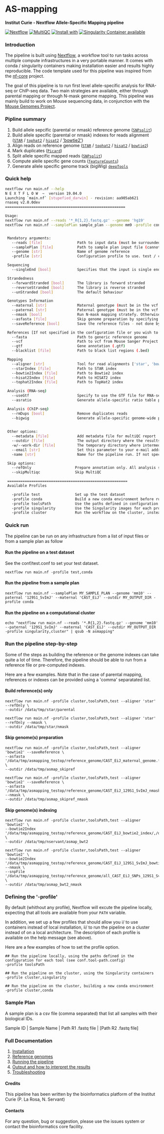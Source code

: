 # AS-mapping

**Institut Curie - Nextflow Allele-Specific Mapping pipeline**

[![Nextflow](https://img.shields.io/badge/nextflow-%E2%89%A50.32.0-brightgreen.svg)](https://www.nextflow.io/)
[![MultiQC](https://img.shields.io/badge/MultiQC-1.8-blue.svg)](https://multiqc.info/)
[![Install with](https://anaconda.org/anaconda/conda-build/badges/installer/conda.svg)](https://conda.anaconda.org/anaconda)
[![Singularity Container available](https://img.shields.io/badge/singularity-available-7E4C74.svg)](https://singularity.lbl.gov/)
<!--[![Docker Container available](https://img.shields.io/badge/docker-available-003399.svg)](https://www.docker.com/)-->

### Introduction

The pipeline is built using [Nextflow](https://www.nextflow.io), a workflow tool to run tasks across multiple compute infrastructures in a very portable manner. 
It comes with conda / singularity containers making installation easier and results highly reproducible.
The code template used for this pipeline was inspired from the [nf-core](https://nf-co.re/) project.

The goal of this pipeline is to run first level allele-specific analysis for RNA-seq or ChIP-seq data.
Two main strategies are available, either through parental mapping or through N-mask genome mapping.
This pipeline was mainly build to work on Mouse sequencing data, in conjunction with the [Mouse Genomes Project](http://www.sanger.ac.uk/science/data/mouse-genomes-project). 

### Pipline summary

1. Build allele sepcific (parental or nmask) reference genome ([`SNPsplit`](https://github.com/FelixKrueger/SNPsplit))
2. Build allele specific (parental or nmask) indexes for reads alignment ([`STAR`](https://github.com/alexdobin/STAR) / [`tophat2`](http://ccb.jhu.edu/software/tophat/index.shtml) / [`hisat2`](http://ccb.jhu.edu/software/hisat2/index.shtml) / ['bowtie2'](http://bowtie-bio.sourceforge.net/bowtie2/index.shtml)) 
3. Align reads on reference genome ([`STAR`](https://github.com/alexdobin/STAR) / [`tophat2`](http://ccb.jhu.edu/software/tophat/index.shtml) / [`hisat2`](http://ccb.jhu.edu/software/hisat2/index.shtml) / [`bowtie2`](http://bowtie-bio.sourceforge.net/bowtie2/index.shtml))
4. Mark duplicates ([`Picard`](https://broadinstitute.github.io/picard/))
5. Split allele specific mapped reads ([`SNPsplit`](https://github.com/FelixKrueger/SNPsplit))
6. Compute alelle specific gene counts ([`featureCounts`](http://bioinf.wehi.edu.au/featureCounts/))
7. Generate allele specific genome track (bigWig) [`deepTools`](https://deeptools.readthedocs.io/en/develop/index.html)

### Quick help

```bash
nextflow run main.nf --help
N E X T F L O W  ~  version 19.04.0
Launching `main.nf` [stupefied_darwin] - revision: aa905ab621
rnaseq v2.0.0dev
=======================================================

Usage:
nextflow run main.nf --reads '*_R{1,2}.fastq.gz' --genome 'hg19' 
nextflow run main.nf --samplePlan sample_plan --genome mm9 -profile conda


 Mandatory arguments:
   --reads [file]                Path to input data (must be surrounded with quotes)
   --samplePlan [file]           Path to sample plan input file (cannot be used with --reads)
   --genome [str]                Name of genome reference
   -profile [str]                Configuration profile to use. test / conda / toolsPath / singularity / cluster (see below)

 Sequencing
   --singleEnd [bool]            Specifies that the input is single end reads

 Strandedness
   --forwardStranded [bool]      The library is forward stranded
   --reverseStranded [bool]      The library is reverse stranded
   --unStranded [bool]           The default behaviour

 Genotypes Information
   --maternal [str]              Maternal genotype (must be in the vcf file)
   --paternal [str]              Paternal genotype (must be in the vcf file)
   --nmask [bool]                Run N-mask mapping stratefy. Otherwise, parental mapping will be used
   --asfasta [file]              Skip genome preparation by specifying the allele-specific fasta file(s)
   --saveReference [bool]        Save the reference files - not done by default

 References [If not specified in the configuration file or you wish to overwrite any of the references given by the --genome field]
   --fasta                       Path to generic reference genome 
   --vcf                         Path to vcf from Mouse Sanger Project
   --gtf                         Gene annotation (.gtf)
   --blacklist [file]            Path to black list regions (.bed)

 Mapping
   --aligner [str]               Tool for read alignments ['star', 'bowtie2', 'hisat2', 'tophat2']. Default: 'star'
   --starIndex [file]            Path to STAR index
   --bowtie2Index [file]         Path to Bowtie2 index
   --hisat2Index [file]          Path to HISAT2 index
   --tophat2Index [file]         Path to TopHat2 index

 Analysis (RNA-seq)
   --useGtf                      Specify to use the GTF file for RNA-seq mapping
   --asratio                     Generate allele-specific ratio table per gene

 Analysis (ChIP-seq)
   --rmDups [bool]               Remove duplicates reads
   --bigwig                      Generate allele-specific genome-wide profile (.bigWig) 
   
   
 Other options:
   --metadata [file]             Add metadata file for multiQC report
   --outdir [file]               The output directory where the results will be saved
   -w/--work-dir [file]          The temporary directory where intermediate data will be saved
   --email [str]                 Set this parameter to your e-mail address to get a summary e-mail with details of the run sent to you when the workflow exits
   -name [str]                   Name for the pipeline run. If not specified, Nextflow will automatically generate a random mnemonic.

 Skip options:
   --refOnly                    Prepare annotation only. All analysis steps are skipped
   --skipMultiqc                Skip MultiQC

 =======================================================
 Available Profiles

   -profile test                Set up the test dataset
   -profile conda               Build a new conda environment before running the pipeline
   -profile toolsPath           Use the paths defined in configuration for each tool
   -profile singularity         Use the Singularity images for each process
   -profile cluster             Run the workflow on the cluster, instead of locally   
```

### Quick run

The pipeline can be run on any infrastructure from a list of input files or from a sample plan as follow

#### Run the pipeline on a test dataset
See the conf/test.conf to set your test dataset.

```
nextflow run main.nf -profile test,conda

```

#### Run the pipeline from a sample plan

```
nextflow run main.nf --samplePlan MY_SAMPLE_PLAN --genome 'mm10' --paternal '129S1_SvImJ' --maternal 'CAST_EiJ' --outdir MY_OUTPUT_DIR -profile conda

```

#### Run the pipeline on a computational cluster

```
echo "nextflow run main.nf --reads '*.R{1,2}.fastq.gz' --genome 'mm10' --paternal '129S1_SvImJ' --maternal 'CAST_EiJ' --outdir MY_OUTPUT_DIR -profile singularity,cluster" | qsub -N asmapping"

```

### Run the pipeline step-by-step

Some of the steps as building the reference or the genome indexes can take quite a lot of time.
Therefore, the pipeline should be able to run from a reference file or pre-computed indexes.

Here are a few examples. Note that in the case of parental mapping, references or indexes can be provided using a 'comma' separatated list.

#### Build reference(s) only

```
nextflow run main.nf -profile cluster,toolsPath,test --aligner 'star' --refOnly \
--outdir /data/tmp/star/parental
```

```
nextflow run main.nf -profile cluster,toolsPath,test --aligner 'star' --refOnly --nmask \
--outdir /data/tmp/star/nmask
```

#### Skip genome(s) preparation

```
nextflow run main.nf -profile cluster,toolsPath,test --aligner 'bowtie2' --saveReference \
--asfasta '/data/tmp/asmapping_testop/reference_genome/CAST_EiJ_maternal_genome.fa,/data/tmp/asmapping_testop/reference_genome/129S1_SvImJ_paternal_genome.fa' \
--outdir /data/tmp/asmap_skipref
```

```
nextflow run main.nf -profile cluster,toolsPath,test --aligner 'bowtie2' --saveReference \
--asfasta '/data/tmp/asmapping_testop/reference_genome/CAST_EiJ_129S1_SvImJ_nmask_genome.fa' --nmask \
--outdir /data/tmp/asmap_skipref_nmask
```

#### Skip genome(s) indexing

```
nextflow run main.nf -profile cluster,toolsPath,test --aligner 'bowtie2' \
--bowtie2Index '/data/tmp/asmapping_testop/reference_genome/CAST_EiJ_bowtie2_index/,/data/tmp/asmapping_testop/reference_genome/129S1_SvImJ_bowtie2_index/' \
--outdir /data/tmp/nservant/asmap_bwt2 
```

```
nextflow run main.nf -profile cluster,toolsPath,test --aligner 'bowtie2' \
--bowtie2Index '/data/tmp/asmapping_testop/reference_genome/CAST_EiJ_129S1_SvImJ_bowtie2_index/' --nmask \
--snpFile '/data/tmp/asmapping_testop/reference_genome/all_CAST_EiJ_SNPs_129S1_SvImJ_reference.based_on_GRCm38.txt' \
--outdir /data/tmp/asmap_bwt2_nmask
```

### Defining the '-profile'

By default (whithout any profile), Nextflow will excute the pipeline locally, expecting that all tools are available from your `PATH` variable.

In addition, we set up a few profiles that should allow you i/ to use containers instead of local installation, ii/ to run the pipeline on a cluster instead of on a local architecture.
The description of each profile is available on the help message (see above).

Here are a few examples of how to set the profile option.

```
## Run the pipeline locally, using the paths defined in the configuration for each tool (see conf.tool-path.config)
-profile toolsPath

## Run the pipeline on the cluster, using the Singularity containers
-profile cluster,singularity

## Run the pipeline on the cluster, building a new conda environment
-profile cluster,conda

```

### Sample Plan

A sample plan is a csv file (comma separated) that list all samples with their biological IDs.


Sample ID | Sample Name | Path R1 .fastq file | [Path R2 .fastq file]

### Full Documentation

1. [Installation](docs/installation.md)
2. [Reference genomes](docs/reference_genomes.md)
3. [Running the pipeline](docs/usage.md)
4. [Output and how to interpret the results](docs/output.md)
5. [Troubleshooting](docs/troubleshooting.md)

#### Credits

This pipeline has been written by the bioinformatics platform of the Institut Curie (P. La Rosa, N. Servant)

#### Contacts

For any question, bug or suggestion, please use the issues system or contact the bioinformatics core facility.

